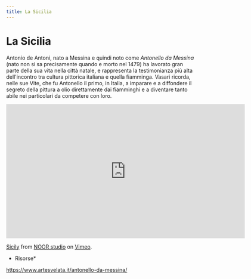 ```yaml
---
title: La Sicilia
---
```


# La Sicilia

Antonio de Antoni, nato a Messina e quindi noto come *Antonello da Messina* (nato non si sa precisamente quando e morto nel 1479) ha lavorato gran parte della sua vita nella città natale, e rappresenta la testimonianza più alta dell'incontro tra cultura pittorica italiana e quella fiamminga.
Vasari ricorda, nelle sue Vite, che fu Antonello il primo, in Italia, a imparare e a diffondere il segreto della pittura a olio direttamente dai fiamminghi e a diventare tanto abile nei particolari da competere con loro.

<iframe src="https://player.vimeo.com/video/158621612?title=0&byline=0&portrait=0" width="640" height="360" frameborder="0" allow="autoplay; fullscreen" allowfullscreen></iframe>
<p><a href="https://vimeo.com/158621612">Sicily</a> from <a href="https://vimeo.com/noorstudio">NOOR studio</a> on <a href="https://vimeo.com">Vimeo</a>.</p>

* Risorse*

https://www.artesvelata.it/antonello-da-messina/

